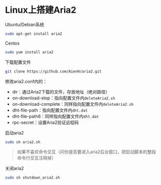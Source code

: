 # Linux上搭建Aria2

Ubuntu/Debian系统

```bash
sudo apt-get install aria2
```

Centos

```bash
sudo yum install aria2
```

下载配置文件

```bash
git clone https://github.com/AienH/aria2.git
```

修改aria2.conf内的：

- dir：通过Aria2下载的文件，存放地址（绝对路径）
- on-download-stop：指向配置文件内`deleteAria2.sh`
- on-download-complete：同样指向配置文件内`deleteAria2.sh`
- dht-file-path：指向配置文件内`dht.dat`
- dht-file-path6：同样指向配置文件内`dht.dat`
- rpc-secret：设置Aria2验证远程码

启动aria2

```bash
sudo sh aria2.sh
```

> 如果不喜欢命令交互（问你是否要进入aria2后台窗口，把启动脚本的整段命令行交互注释掉）

关闭aria2

```bash
sudo sh shutdown_aria2.sh
```

